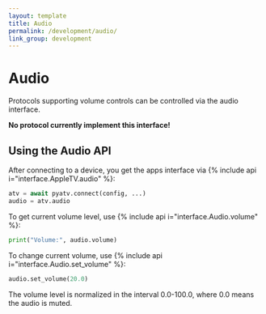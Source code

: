 ```yaml
---
layout: template
title: Audio
permalink: /development/audio/
link_group: development
---
```

# Audio

Protocols supporting volume controls can be controlled via the audio interface.

**No protocol currently implement this interface!**

## Using the Audio API

After connecting to a device, you get the apps interface via {% include api i="interface.AppleTV.audio" %}:

```python
atv = await pyatv.connect(config, ...)
audio = atv.audio
```

To get current volume level, use {% include api i="interface.Audio.volume" %}:

```python
print("Volume:", audio.volume)
```

To change current volume, use {% include api i="interface.Audio.set_volume" %}:

```python
audio.set_volume(20.0)
```

The volume level is normalized in the interval 0.0-100.0, where 0.0 means
the audio is muted.
